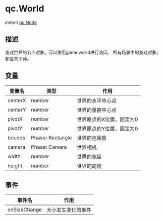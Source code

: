 # qc.World
inherit [qc.Node](../gameobject/CNode.md)

## 描述
游戏世界的节点对象，可以使用game.world进行访问。
所有场景中的游戏对象，都是其子孙。

## 变量
| 变量名 | 类型 |作用 |
| ------------- |-------------|-------------|
| centerX | number | 世界的水平中心点 |
| centerY | number | 世界的垂直中心点 |
| pivotX | number | 世界原点的X位置，固定为0 |
| pivotY | number | 世界原点的Y位置，固定为0 |
| bounds | Phaser.Rectangle | 世界的包围盒 |
| camera | Phaser.Camera | 世界相机 |
| width | number | 世界的宽度 |
| height | number | 世界的高度 |

## 事件
| 事件名 | 作用 |
| ------------- |-------------|
| onSizeChange | 大小发生变化的事件 |
